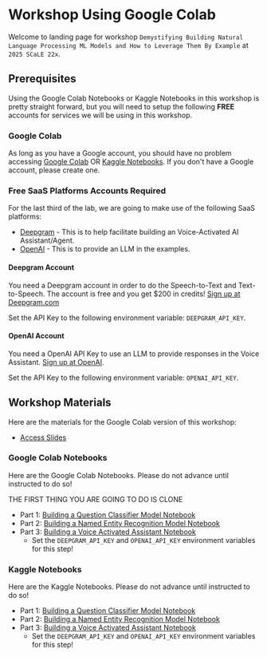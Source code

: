 # Workshop Using Google Colab

Welcome to landing page for workshop `Demystifying Building Natural Language Processing ML Models and How to Leverage Them By Example` at `2025 SCaLE 22x`.

## Prerequisites

Using the Google Colab Notebooks or Kaggle Notebooks in this workshop is pretty straight forward, but you will need to setup the following **FREE** accounts for services we will be using in this workshop.

### Google Colab

As long as you have a Google account, you should have no problem accessing [Google Colab](https://colab.research.google.com/) OR [Kaggle Notebooks](https://www.kaggle.com/). If you don't have a Google account, please create one.

### Free SaaS Platforms Accounts Required

For the last third of the lab, we are going to make use of the following SaaS platforms:

- [Deepgram](https://deepgram.com) - This is to help facilitate building an Voice-Activated AI Assistant/Agent.
- [OpenAI](https://platform.openai.com/docs/overview) - This is to provide an LLM in the examples.

#### Deepgram Account

You need a Deepgram account in order to do the Speech-to-Text and Text-to-Speech. The account is free and you get $200 in credits! [Sign up at Deepgram.com](https://deepgram.com)

Set the API Key to the following environment variable: `DEEPGRAM_API_KEY`.

#### OpenAI Account

You need a OpenAI API Key to use an LLM to provide responses in the Voice Assistant. [Sign up at OpenAI](https://platform.openai.com/docs/overview).

Set the API Key to the following environment variable: `OPENAI_API_KEY`.

## Workshop Materials

Here are the materials for the Google Colab version of this workshop:

- [Access Slides](https://bit.ly/41DKMHc)

### Google Colab Notebooks

Here are the Google Colab Notebooks. Please do not advance until instructed to do so!

THE FIRST THING YOU ARE GOING TO DO IS CLONE

- Part 1: [Building a Question Classifier Model Notebook](https://colab.research.google.com/drive/1NAA4V1L99JY6ML9-_7R5DtzvlnypJaq_?usp=sharing)
- Part 2: [Building a Named Entity Recognition Model Notebook](https://drive.google.com/file/d/1qqbFnbp2aHH61KgRLaaC-4LfOytIbNDN/view?usp=sharing)
- Part 3: [Building a Voice Activated Assistant Notebook](https://drive.google.com/file/d/1bZVYP9zRYa8-NzrZCUMq7QXjqNovUbBa/view?usp=sharing)
  - Set the `DEEPGRAM_API_KEY` and `OPENAI_API_KEY` environment variables for this step!

### Kaggle Notebooks

Here are the Kaggle Notebooks. Please do not advance until instructed to do so!

- Part 1: [Building a Question Classifier Model Notebook](https://www.kaggle.com/code/davidvonthenen/question-classifier)
- Part 2: [Building a Named Entity Recognition Model Notebook](https://www.kaggle.com/code/davidvonthenen/named-entity-recognition-classifier)
- Part 3: [Building a Voice Activated Assistant Notebook](https://www.kaggle.com/code/davidvonthenen/building-a-voice-ai-agent-using-question-ner-model)
  - Set the `DEEPGRAM_API_KEY` and `OPENAI_API_KEY` environment variables for this step!
